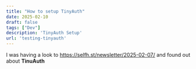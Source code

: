 ```yaml
---
title: "How to setup TinyAuth"
date: 2025-02-10
draft: false
tags: ["Dev"]
description: 'TinyAuth Setup'
url: 'testing-tinyauth'
---
```


I was having a look to https://selfh.st/newsletter/2025-02-07/ and found out about **TinuAuth**

